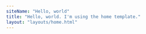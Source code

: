 ```yaml
---
siteName: "Hello, world"
title: "Hello, world. I'm using the home template."
layout: "layouts/home.html"
---
```

